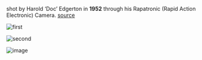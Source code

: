 shot by Harold ‘Doc’ Edgerton in **1952** through his Rapatronic (Rapid Action Electronic) Camera.
[source](https://roamaboutmike.com/2013/02/15/rapatronic-camera-an-atomic-blast-in-3-shots/)


![first](https://roamaboutmike.files.wordpress.com/2013/02/atom3.jpg)



![second](https://roamaboutmike.files.wordpress.com/2013/02/atom1.jpg)



![image](https://roamaboutmike.files.wordpress.com/2013/02/atom2.jpg)